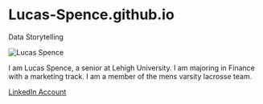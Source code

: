 # Lucas-Spence.github.io
Data Storytelling 

![Lucas Spence](https://lehighsports.com/images/2017/9/5/Lucas_Spence_Night_2_DSC0190.jpg?width=300)

I am Lucas Spence, a senior at Lehigh University. I am majoring in Finance with a marketing track. I am a member of the mens varsity lacrosse team. 

[LinkedIn Account](https://www.linkedin.com/in/lucas-spence-39b33912a/)
